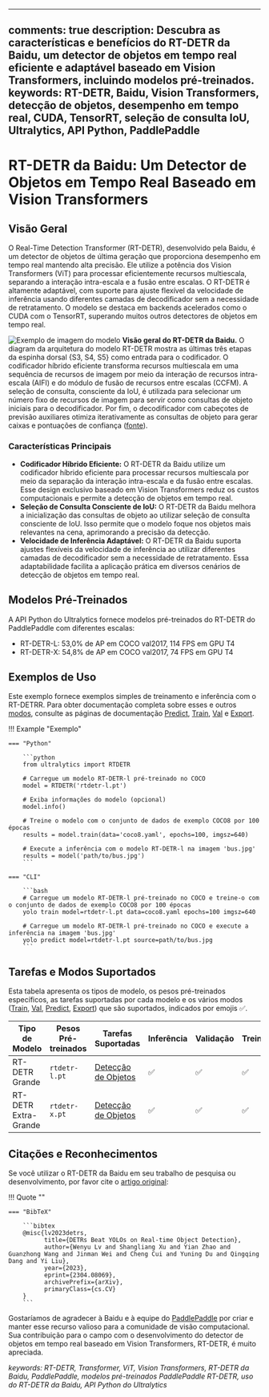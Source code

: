 ______________________________________________________________________

## comments: true description: Descubra as características e benefícios do RT-DETR da Baidu, um detector de objetos em tempo real eficiente e adaptável baseado em Vision Transformers, incluindo modelos pré-treinados. keywords: RT-DETR, Baidu, Vision Transformers, detecção de objetos, desempenho em tempo real, CUDA, TensorRT, seleção de consulta IoU, Ultralytics, API Python, PaddlePaddle

# RT-DETR da Baidu: Um Detector de Objetos em Tempo Real Baseado em Vision Transformers

## Visão Geral

O Real-Time Detection Transformer (RT-DETR), desenvolvido pela Baidu, é um detector de objetos de última geração que proporciona desempenho em tempo real mantendo alta precisão. Ele utilize a potência dos Vision Transformers (ViT) para processar eficientemente recursos multiescala, separando a interação intra-escala e a fusão entre escalas. O RT-DETR é altamente adaptável, com suporte para ajuste flexível da velocidade de inferência usando diferentes camadas de decodificador sem a necessidade de retratamento. O modelo se destaca em backends acelerados como o CUDA com o TensorRT, superando muitos outros detectores de objetos em tempo real.

![Exemplo de imagem do modelo](https://user-images.githubusercontent.com/26833433/238963168-90e8483f-90aa-4eb6-a5e1-0d408b23dd33.png) **Visão geral do RT-DETR da Baidu.** O diagram da arquitetura do modelo RT-DETR mostra as últimas três etapas da espinha dorsal {S3, S4, S5} como entrada para o codificador. O codificador híbrido eficiente transforma recursos multiescala em uma sequência de recursos de imagem por meio da interação de recursos intra-escala (AIFI) e do módulo de fusão de recursos entre escalas (CCFM). A seleção de consulta, consciente da IoU, é utilizada para selecionar um número fixo de recursos de imagem para servir como consultas de objeto iniciais para o decodificador. Por fim, o decodificador com cabeçotes de previsão auxiliares otimiza iterativamente as consultas de objeto para gerar caixas e pontuações de confiança ([fonte](https://arxiv.org/pdf/2304.08069.pdf)).

### Características Principais

- **Codificador Híbrido Eficiente:** O RT-DETR da Baidu utilize um codificador híbrido eficiente para processar recursos multiescala por meio da separação da interação intra-escala e da fusão entre escalas. Esse design exclusivo baseado em Vision Transformers reduz os custos computacionais e permite a detecção de objetos em tempo real.
- **Seleção de Consulta Consciente de IoU:** O RT-DETR da Baidu melhora a inicialização das consultas de objeto ao utilizar seleção de consulta consciente de IoU. Isso permite que o modelo foque nos objetos mais relevantes na cena, aprimorando a precisão da detecção.
- **Velocidade de Inferência Adaptável:** O RT-DETR da Baidu suporta ajustes flexíveis da velocidade de inferência ao utilizar diferentes camadas de decodificador sem a necessidade de retratamento. Essa adaptabilidade facilita a aplicação prática em diversos cenários de detecção de objetos em tempo real.

## Modelos Pré-Treinados

A API Python do Ultralytics fornece modelos pré-treinados do RT-DETR do PaddlePaddle com diferentes escalas:

- RT-DETR-L: 53,0% de AP em COCO val2017, 114 FPS em GPU T4
- RT-DETR-X: 54,8% de AP em COCO val2017, 74 FPS em GPU T4

## Exemplos de Uso

Este exemplo fornece exemplos simples de treinamento e inferência com o RT-DETRR. Para obter documentação completa sobre esses e outros [modos](../modes/index.md), consulte as páginas de documentação [Predict](../modes/predict.md), [Train](../modes/train.md), [Val](../modes/val.md) e [Export](../modes/export.md).

!!! Example "Exemplo"

````
=== "Python"

    ```python
    from ultralytics import RTDETR

    # Carregue um modelo RT-DETR-l pré-treinado no COCO
    model = RTDETR('rtdetr-l.pt')

    # Exiba informações do modelo (opcional)
    model.info()

    # Treine o modelo com o conjunto de dados de exemplo COCO8 por 100 épocas
    results = model.train(data='coco8.yaml', epochs=100, imgsz=640)

    # Execute a inferência com o modelo RT-DETR-l na imagem 'bus.jpg'
    results = model('path/to/bus.jpg')
    ```

=== "CLI"

    ```bash
    # Carregue um modelo RT-DETR-l pré-treinado no COCO e treine-o com o conjunto de dados de exemplo COCO8 por 100 épocas
    yolo train model=rtdetr-l.pt data=coco8.yaml epochs=100 imgsz=640

    # Carregue um modelo RT-DETR-l pré-treinado no COCO e execute a inferência na imagem 'bus.jpg'
    yolo predict model=rtdetr-l.pt source=path/to/bus.jpg
    ```
````

## Tarefas e Modos Suportados

Esta tabela apresenta os tipos de modelo, os pesos pré-treinados específicos, as tarefas suportadas por cada modelo e os vários modos ([Train](../modes/train.md), [Val](../modes/val.md), [Predict](../modes/predict.md), [Export](../modes/export.md)) que são suportados, indicados por emojis ✅.

| Tipo de Modelo       | Pesos Pré-treinados | Tarefas Suportadas                        | Inferência | Validação | Treinamento | Exportação |
| -------------------- | ------------------- | ----------------------------------------- | ---------- | --------- | ----------- | ---------- |
| RT-DETR Grande       | `rtdetr-l.pt`       | [Detecção de Objetos](../tasks/detect.md) | ✅          | ✅         | ✅           | ✅          |
| RT-DETR Extra-Grande | `rtdetr-x.pt`       | [Detecção de Objetos](../tasks/detect.md) | ✅          | ✅         | ✅           | ✅          |

## Citações e Reconhecimentos

Se você utilizar o RT-DETR da Baidu em seu trabalho de pesquisa ou desenvolvimento, por favor cite o [artigo original](https://arxiv.org/abs/2304.08069):

!!! Quote ""

````
=== "BibTeX"

    ```bibtex
    @misc{lv2023detrs,
          title={DETRs Beat YOLOs on Real-time Object Detection},
          author={Wenyu Lv and Shangliang Xu and Yian Zhao and Guanzhong Wang and Jinman Wei and Cheng Cui and Yuning Du and Qingqing Dang and Yi Liu},
          year={2023},
          eprint={2304.08069},
          archivePrefix={arXiv},
          primaryClass={cs.CV}
    }
    ```
````

Gostaríamos de agradecer à Baidu e à equipe do [PaddlePaddle](https://github.com/PaddlePaddle/PaddleDetection) por criar e manter esse recurso valioso para a comunidade de visão computacional. Sua contribuição para o campo com o desenvolvimento do detector de objetos em tempo real baseado em Vision Transformers, RT-DETR, é muito apreciada.

*keywords: RT-DETR, Transformer, ViT, Vision Transformers, RT-DETR da Baidu, PaddlePaddle, modelos pré-treinados PaddlePaddle RT-DETR, uso do RT-DETR da Baidu, API Python do Ultralytics*
